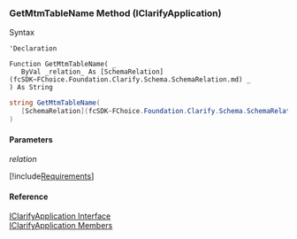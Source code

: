 ﻿### GetMtmTableName Method (IClarifyApplication)

Syntax

```vbnet
'Declaration

Function GetMtmTableName( _
   ByVal _relation_ As [SchemaRelation](fcSDK~FChoice.Foundation.Clarify.Schema.SchemaRelation.md) _
) As String
```

```csharp
string GetMtmTableName( 
   [SchemaRelation](fcSDK~FChoice.Foundation.Clarify.Schema.SchemaRelation.md) _relation_
)
```

#### Parameters

_relation_

[!include[Requirements](../partials/requirements.md)]

#### Reference

[IClarifyApplication Interface](fcSDK~FChoice.Foundation.Clarify.IClarifyApplication.md)  
[IClarifyApplication Members](fcSDK~FChoice.Foundation.Clarify.IClarifyApplication_members.md)